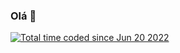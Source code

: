 ### Olá 👋
<a href="https://wakatime.com/@baab75ee-9e49-4e45-bc07-5545607fca61"><img src="https://wakatime.com/badge/user/baab75ee-9e49-4e45-bc07-5545607fca61.svg" alt="Total time coded since Jun 20 2022" /></a>
